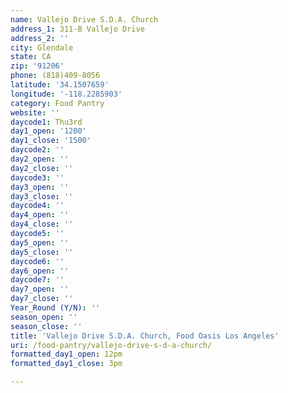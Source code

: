 ```yaml
---
name: Vallejo Drive S.D.A. Church
address_1: 311-B Vallejo Drive
address_2: ''
city: Glendale
state: CA
zip: '91206'
phone: (818)409-8056
latitude: '34.1507659'
longitude: '-118.2285903'
category: Food Pantry
website: ''
daycode1: Thu3rd
day1_open: '1200'
day1_close: '1500'
daycode2: ''
day2_open: ''
day2_close: ''
daycode3: ''
day3_open: ''
day3_close: ''
daycode4: ''
day4_open: ''
day4_close: ''
daycode5: ''
day5_open: ''
day5_close: ''
daycode6: ''
day6_open: ''
daycode7: ''
day7_open: ''
day7_close: ''
Year_Round (Y/N): ''
season_open: ''
season_close: ''
title: 'Vallejo Drive S.D.A. Church, Food Oasis Los Angeles'
uri: /food-pantry/vallejo-drive-s-d-a-church/
formatted_day1_open: 12pm
formatted_day1_close: 3pm

---
```

